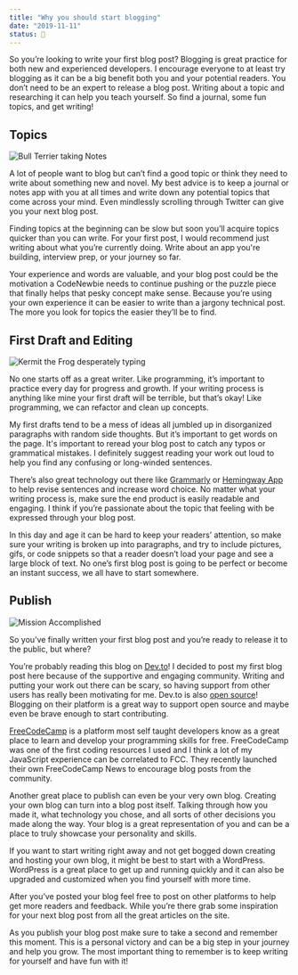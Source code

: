 ```yaml
---
title: "Why you should start blogging"
date: "2019-11-11"
status: 🌸
---
```


So you’re looking to write your first blog post? Blogging is great practice for both new and experienced developers. I encourage everyone to at least try blogging as it can be a big benefit both you and your potential readers. You don’t need to be an expert to release a blog post. Writing about a topic and researching it can help you teach yourself. So find a journal, some fun topics, and get writing!

## Topics

![Bull Terrier taking Notes](https://media.giphy.com/media/dQpUkK59l5Imxsh8jN/giphy.gif)

A lot of people want to blog but can’t find a good topic or think they need to write about something new and novel. My best advice is to keep a journal or notes app with you at all times and write down any potential topics that come across your mind. Even mindlessly scrolling through Twitter can give you your next blog post.

Finding topics at the beginning can be slow but soon you’ll acquire topics quicker than you can write. For your first post, I would recommend just writing about what you’re currently doing. Write about an app you're building, interview prep, or your journey so far.

Your experience and words are valuable, and your blog post could be the motivation a CodeNewbie needs to continue pushing or the puzzle piece that finally helps that pesky concept make sense. Because you’re using your own experience it can be easier to write than a jargony technical post. The more you look for topics the easier they’ll be to find.

## First Draft and Editing

![Kermit the Frog desperately typing](https://media.giphy.com/media/XIqCQx02E1U9W/giphy.gif)

No one starts off as a great writer. Like programming, it’s important to practice every day for progress and growth. If your writing process is anything like mine your first draft will be terrible, but that’s okay! Like programming, we can refactor and clean up concepts.

My first drafts tend to be a mess of ideas all jumbled up in disorganized paragraphs with random side thoughts. But it’s important to get words on the page. It's important to reread your blog post to catch any typos or grammatical mistakes. I definitely suggest reading your work out loud to help you find any confusing or long-winded sentences.

There’s also great technology out there like [Grammarly](https://www.grammarly.com/) or [Hemingway App](http://www.hemingwayapp.com/) to help revise sentences and increase word choice. No matter what your writing process is, make sure the end product is easily readable and engaging. I think if you’re passionate about the topic that feeling with be expressed through your blog post.

In this day and age it can be hard to keep your readers’ attention, so make sure your writing is broken up into paragraphs, and try to include pictures, gifs, or code snippets so that a reader doesn’t load your page and see a large block of text. No one’s first blog post is going to be perfect or become an instant success, we all have to start somewhere.

## Publish

![Mission Accomplished](https://media.giphy.com/media/8UF0EXzsc0Ckg/giphy.gif)

So you’ve finally written your first blog post and you’re ready to release it to the public, but where?

You’re probably reading this blog on [Dev.to](https://dev.to/)! I decided to post my first blog post here because of the supportive and engaging community. Writing and putting your work out there can be scary, so having support from other users has really been motivating for me. Dev.to is also [open source](https://github.com/thepracticaldev/dev.to#contributing)! Blogging on their platform is a great way to support open source and maybe even be brave enough to start contributing.

[FreeCodeCamp](https://www.freecodecamp.org/) is a platform most self taught developers know as a great place to learn and develop your programming skills for free. FreeCodeCamp was one of the first coding resources I used and I think a lot of my JavaScript experience can be correlated to FCC. They recently launched their own FreeCodeCamp News to encourage blog posts from the community.

Another great place to publish can even be your very own blog. Creating your own blog can turn into a blog post itself. Talking through how you made it, what technology you chose, and all sorts of other decisions you made along the way. Your blog is a great representation of you and can be a place to truly showcase your personality and skills.

If you want to start writing right away and not get bogged down creating and hosting your own blog, it might be best to start with a WordPress. WordPress is a great place to get up and running quickly and it can also be upgraded and customized when you find yourself with more time.

After you’ve posted your blog feel free to post on other platforms to help get more readers and feedback. While you’re there grab some inspiration for your next blog post from all the great articles on the site.

As you publish your blog post make sure to take a second and remember this moment. This is a personal victory and can be a big step in your journey and help you grow. The most important thing to remember is to keep writing for yourself and have fun with it!
